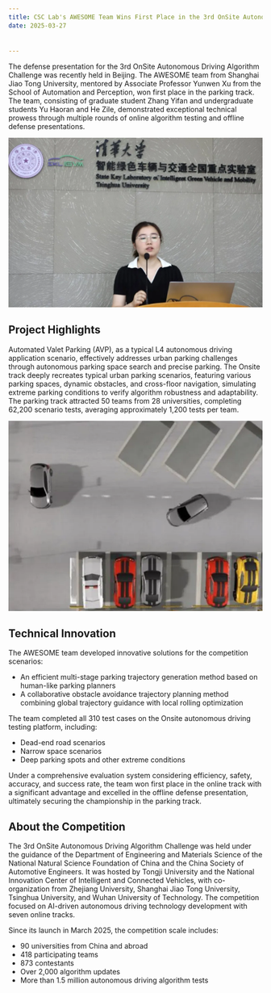 ```yaml
---
title: CSC Lab's AWESOME Team Wins First Place in the 3rd OnSite Autonomous Driving Algorithm Challenge
date: 2025-03-27


---
```


The defense presentation for the 3rd OnSite Autonomous Driving Algorithm Challenge was recently held in Beijing. The AWESOME team from Shanghai Jiao Tong University, mentored by Associate Professor Yunwen Xu from the School of Automation and Perception, won first place in the parking track. The team, consisting of graduate student Zhang Yifan and undergraduate students Yu Haoran and He Zile, demonstrated exceptional technical prowess through multiple rounds of online algorithm testing and offline defense presentations.

![Prof. Xu Yunwen at the defense presentation](featured.jpg "Prof. Xu Yunwen at the defense presentation")

## Project Highlights

Automated Valet Parking (AVP), as a typical L4 autonomous driving application scenario, effectively addresses urban parking challenges through autonomous parking space search and precise parking. The Onsite track deeply recreates typical urban parking scenarios, featuring various parking spaces, dynamic obstacles, and cross-floor navigation, simulating extreme parking conditions to verify algorithm robustness and adaptability. The parking track attracted 50 teams from 28 universities, completing 62,200 scenario tests, averaging approximately 1,200 tests per team.

![Dynamic parking test scenario](parking-scenario.jpg "Dynamic parking test scenario")

## Technical Innovation

The AWESOME team developed innovative solutions for the competition scenarios:
- An efficient multi-stage parking trajectory generation method based on human-like parking planners
- A collaborative obstacle avoidance trajectory planning method combining global trajectory guidance with local rolling optimization

The team completed all 310 test cases on the Onsite autonomous driving testing platform, including:
- Dead-end road scenarios
- Narrow space scenarios
- Deep parking spots and other extreme conditions

Under a comprehensive evaluation system considering efficiency, safety, accuracy, and success rate, the team won first place in the online track with a significant advantage and excelled in the offline defense presentation, ultimately securing the championship in the parking track.

## About the Competition

The 3rd OnSite Autonomous Driving Algorithm Challenge was held under the guidance of the Department of Engineering and Materials Science of the National Natural Science Foundation of China and the China Society of Automotive Engineers. It was hosted by Tongji University and the National Innovation Center of Intelligent and Connected Vehicles, with co-organization from Zhejiang University, Shanghai Jiao Tong University, Tsinghua University, and Wuhan University of Technology. The competition focused on AI-driven autonomous driving technology development with seven online tracks.

Since its launch in March 2025, the competition scale includes:
- 90 universities from China and abroad
- 418 participating teams
- 873 contestants
- Over 2,000 algorithm updates
- More than 1.5 million autonomous driving algorithm tests 